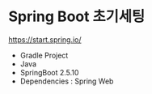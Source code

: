 # Spring Boot 초기세팅
https://start.spring.io/
- Gradle Project
- Java
- SpringBoot 2.5.10
- Dependencies : Spring Web